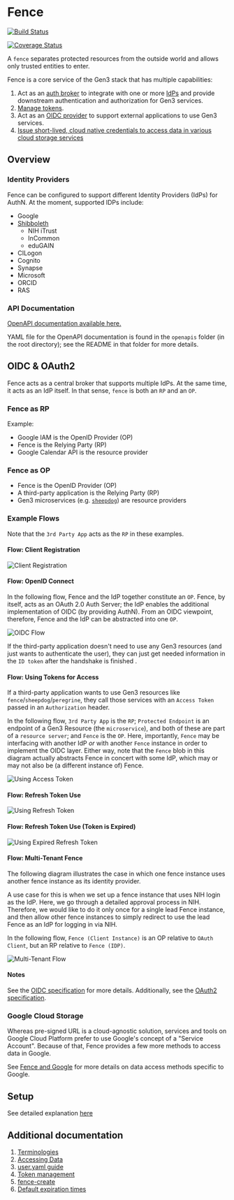 # Fence

[![Build Status](https://travis-ci.org/uc-cdis/fence.svg?branch=master)](https://travis-ci.org/uc-cdis/fence)

[![Coverage Status](https://coveralls.io/repos/github/uc-cdis/fence/badge.svg?branch=master)](https://coveralls.io/github/uc-cdis/fence?branch=master)

A `fence` separates protected resources from the outside world and allows
only trusted entities to enter.

Fence is a core service of the Gen3 stack that has multiple capabilities:

1. Act as an [auth broker](docs/additional_documentation/terminology.md#auth-broker) to integrate with one
or more [IdPs](docs/additional_documentation/terminology.md#idp) and provide downstream authentication
and authorization for Gen3 services.
2. [Manage tokens](docs/additional_documentation/token_management.md).
3. Act as an [OIDC provider](README.md#oidc--oauth2) to support external
applications to use Gen3 services.
4. [Issue short-lived, cloud native credentials to access data in various cloud storage services](docs/additional_documentation/data_access.md#accessing-data)


## Overview

### Identity Providers


Fence can be configured to support different Identity Providers (IdPs) for AuthN.
At the moment, supported IDPs include:

- Google
- [Shibboleth](docs/additional_documentation/fence_shibboleth.md)
  - NIH iTrust
  - InCommon
  - eduGAIN
- CILogon
- Cognito
- Synapse
- Microsoft
- ORCID
- RAS

### API Documentation

[OpenAPI documentation available here.](http://petstore.swagger.io/?url=https://raw.githubusercontent.com/uc-cdis/fence/master/openapis/swagger.yaml)

YAML file for the OpenAPI documentation is found in the `openapis` folder (in
the root directory); see the README in that folder for more details.


## OIDC & OAuth2

Fence acts as a central broker that supports multiple IdPs.
At the same time, it acts as an IdP itself.
In that sense, `fence` is both an `RP` and an `OP`.

### Fence as RP

Example:

- Google IAM is the OpenID Provider (OP)
- Fence is the Relying Party (RP)
- Google Calendar API is the resource provider

### Fence as OP

- Fence is the OpenID Provider (OP)
- A third-party application is the Relying Party (RP)
- Gen3 microservices (e.g. [`sheepdog`](https://github.com/uc-cdis/sheepdog)) are resource providers

### Example Flows

Note that the `3rd Party App` acts as the `RP` in these examples.

[//]: # (See /docs folder for README on how to regenerate these sequence diagrams)

#### Flow: Client Registration

![Client Registration](./docs/images/seq_diagrams/client_registration.png)

#### Flow: OpenID Connect

In the following flow, Fence and the IdP together constitute an `OP`.
Fence, by itself, acts as an OAuth 2.0 Auth Server; the IdP enables the additional implementation of OIDC (by providing AuthN). From an OIDC viewpoint, therefore, Fence and the IdP can be abstracted into one `OP`.

![OIDC Flow](./docs/images/seq_diagrams/openid_connect_flow.png)

If the third-party application doesn't need to use any Gen3 resources (and just
wants to authenticate the user), they can just get
needed information in the `ID token` after the handshake is finished .

#### Flow: Using Tokens for Access

If a third-party application wants to use Gen3 resources like
`fence`/`sheepdog`/`peregrine`, they call those services with an `Access Token`
passed in an `Authorization` header.

In the following flow, `3rd Party App` is the `RP`; `Protected Endpoint` is an endpoint of a Gen3 Resource (the `microservice`), and both of these are part of a `resource server`; and `Fence` is the `OP`. Here, importantly, `Fence` may be interfacing with another IdP _or_ with another `Fence` instance in order to implement the OIDC layer. Either way, note that the `Fence` blob in this diagram actually abstracts Fence in concert with some IdP, which may or may not also be (a different instance of) Fence.

![Using Access Token](./docs/images/seq_diagrams/token_use_for_access.png)

#### Flow: Refresh Token Use

![Using Refresh Token](./docs/images/seq_diagrams/refresh_token_use.png)

#### Flow: Refresh Token Use (Token is Expired)

![Using Expired Refresh Token](./docs/images/seq_diagrams/refresh_token_use_expired.png)

#### Flow: Multi-Tenant Fence

The following diagram illustrates the case in which one fence instance
uses another fence instance as its identity provider.

A use case for this is when we set up a fence instance that uses NIH login as the IdP. Here, we go through a detailed approval process in NIH. Therefore, we would like to do it only once for a single lead Fence instance, and then allow other fence instances to simply redirect to use the lead Fence as an IdP for logging in via NIH.

In the following flow, `Fence (Client Instance)` is an OP relative to `OAuth Client`, but an RP relative to `Fence (IDP)`.

![Multi-Tenant Flow](./docs/images/seq_diagrams/multi-tenant_flow.png)

#### Notes

See the [OIDC specification](http://openid.net/specs/openid-connect-core-1_0.html) for more details.
Additionally, see the [OAuth2 specification](https://tools.ietf.org/html/rfc6749).


### Google Cloud Storage

Whereas pre-signed URL is a cloud-agnostic solution, services and tools on Google Cloud Platform prefer to use Google's concept of a "Service Account". Because of that, Fence provides a few more methods to access data in Google.

See [Fence and Google](docs/additional_documentation/google_architecture.md) for more details on data access methods specific to Google.


## Setup

See detailed explanation [here](docs/additional_documentation/setup.md)

## Additional documentation

1. [Terminologies](docs/additional_documentation/terminology.md)
2. [Accessing Data](docs/additional_documentation/data_access.md#accessing-data)
3. [user.yaml guide](docs/additional_documentation/user.yaml_guide.md)
4. [Token management](docs/additional_documentation/token_management.md)
5. [fence-create](docs/additional_documentation/fence_create.md)
6. [Default expiration times](docs/additional_documentation/default_expiration_times.md)
